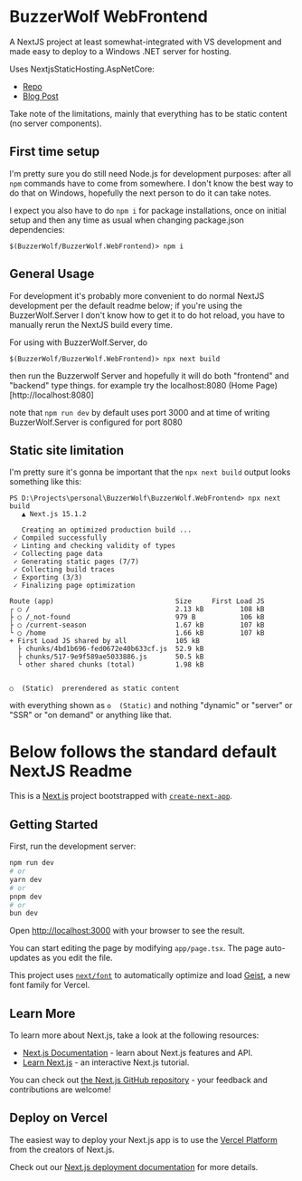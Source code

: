 # BuzzerWolf WebFrontend

A NextJS project at least somewhat-integrated with VS development and made easy to deploy to a Windows .NET server for hosting.

Uses NextjsStaticHosting.AspNetCore:
- [Repo](https://github.com/davidnx/NextjsStaticHosting-AspNetCore)
- [Blog Post](https://medium.com/@david.nissimoff/next-js-meets-asp-net-core-a-story-of-performance-and-love-at-long-tail-41cf9231b2de)

Take note of the limitations, mainly that everything has to be static content (no server components).

## First time setup

I'm pretty sure you do still need Node.js for development purposes: after all `npm` commands have to come from somewhere. I don't know the best way to do that on Windows, hopefully the next person to do it can take notes.

I expect you also have to do `npm i` for package installations, once on initial setup and then any time as usual when changing package.json dependencies:
```
$(BuzzerWolf/BuzzerWolf.WebFrontend)> npm i
```

## General Usage

For development it's probably more convenient to do normal NextJS development per the default readme below; if you're using the BuzzerWolf.Server I don't know how to get it to do hot reload, you have to manually rerun the NextJS build every time.

For using with BuzzerWolf.Server, do
```
$(BuzzerWolf/BuzzerWolf.WebFrontend)> npx next build
```

then run the Buzzerwolf Server and hopefully it will do both "frontend" and "backend" type things. for example try the localhost:8080 (Home Page)[http://localhost:8080]

note that `npm run dev` by default uses port 3000 and at time of writing BuzzerWolf.Server is configured for port 8080

## Static site limitation

I'm pretty sure it's gonna be important that the `npx next build` output looks something like this:
```
PS D:\Projects\personal\BuzzerWolf\BuzzerWolf.WebFrontend> npx next build
   ▲ Next.js 15.1.2

   Creating an optimized production build ...
 ✓ Compiled successfully
 ✓ Linting and checking validity of types
 ✓ Collecting page data
 ✓ Generating static pages (7/7)
 ✓ Collecting build traces
 ✓ Exporting (3/3)
 ✓ Finalizing page optimization

Route (app)                              Size     First Load JS
┌ ○ /                                    2.13 kB         108 kB
├ ○ /_not-found                          979 B           106 kB
├ ○ /current-season                      1.67 kB         107 kB
└ ○ /home                                1.66 kB         107 kB
+ First Load JS shared by all            105 kB
  ├ chunks/4bd1b696-fed0672e40b633cf.js  52.9 kB
  ├ chunks/517-9e9f589ae5033886.js       50.5 kB
  └ other shared chunks (total)          1.98 kB


○  (Static)  prerendered as static content
```

with everything shown as `o  (Static)` and nothing "dynamic" or "server" or "SSR" or "on demand" or anything like that.

# Below follows the standard default NextJS Readme

This is a [Next.js](https://nextjs.org) project bootstrapped with [`create-next-app`](https://nextjs.org/docs/app/api-reference/cli/create-next-app).

## Getting Started

First, run the development server:

```bash
npm run dev
# or
yarn dev
# or
pnpm dev
# or
bun dev
```

Open [http://localhost:3000](http://localhost:3000) with your browser to see the result.

You can start editing the page by modifying `app/page.tsx`. The page auto-updates as you edit the file.

This project uses [`next/font`](https://nextjs.org/docs/app/building-your-application/optimizing/fonts) to automatically optimize and load [Geist](https://vercel.com/font), a new font family for Vercel.

## Learn More

To learn more about Next.js, take a look at the following resources:

- [Next.js Documentation](https://nextjs.org/docs) - learn about Next.js features and API.
- [Learn Next.js](https://nextjs.org/learn) - an interactive Next.js tutorial.

You can check out [the Next.js GitHub repository](https://github.com/vercel/next.js) - your feedback and contributions are welcome!

## Deploy on Vercel

The easiest way to deploy your Next.js app is to use the [Vercel Platform](https://vercel.com/new?utm_medium=default-template&filter=next.js&utm_source=create-next-app&utm_campaign=create-next-app-readme) from the creators of Next.js.

Check out our [Next.js deployment documentation](https://nextjs.org/docs/app/building-your-application/deploying) for more details.
